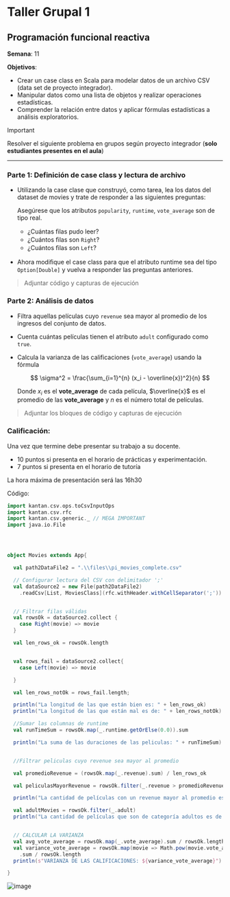 # Taller Grupal  1
## Programación funcional reactiva

**Semana**: 11

**Objetivos**:

- Crear un case class en Scala para modelar datos de un archivo CSV (data set de proyecto integrador).
- Manipular datos como una lista de objetos y realizar operaciones estadísticas.
- Comprender la relación entre datos y aplicar fórmulas estadísticas a análisis exploratorios.

> [!IMPORTANT]
> Resolver el siguiente problema en grupos según proyecto integrador (**solo estudiantes presentes en el aula**)

***



### Parte 1: Definición de case class y lectura de archivo

- Utilizando la case clase que construyó, como tarea, lea los datos del dataset de movies y trate de responder a las siguientes preguntas:

  Asegúrese que los atributos `popularity`, `runtime`, `vote_average` son de tipo real.

  - ¿Cuántas ﬁlas pudo leer?
  - ¿Cuántos ﬁlas son `Right`?
  - ¿Cuántos ﬁlas son `Left`?

- Ahora modiﬁque el case class para que el atributo runtime sea del tipo
`Option[Double]` y vuelva a responder las preguntas anteriores.


> Adjuntar código y capturas de ejecución

### Parte 2: Análisis de datos

- Filtra aquellas películas cuyo `revenue` sea mayor al promedio de los ingresos del conjunto de datos.
- Cuenta cuántas películas tienen el atributo `adult` configurado como `true`.
- Calcula la varianza de las calificaciones (`vote_average`) usando la fórmula

  $$
  \sigma^2 = \frac{\sum_{i=1}^{n} (x_i - \overline{x})^2}{n}
  $$

  Donde $x_i$ es el **vote_average** de cada película, $\overline{x}$ es el promedio de las **vote_average** y $n$ es el número total de películas.

> Adjuntar los bloques de código y capturas de ejecución

### Calificación:

Una vez que termine debe presentar su trabajo a su docente.

- 10 puntos si presenta en el horario de prácticas y experimentación.
- 7 puntos si presenta en el horario de tutoría

La hora máxima de presentación será las 16h30

Código:

```scala
import kantan.csv.ops.toCsvInputOps
import kantan.csv.rfc
import kantan.csv.generic._ // MEGA IMPORTANT
import java.io.File




object Movies extends App{

  val path2DataFile2 = ".\\files\\pi_movies_complete.csv"

  // Configurar lectura del CSV con delimitador ';'
  val dataSource2 = new File(path2DataFile2)
    .readCsv[List, MoviesClass](rfc.withHeader.withCellSeparator(';'))


  // Filtrar filas válidas
  val rowsOk = dataSource2.collect {
    case Right(movie) => movie
  }

  val len_rows_ok = rowsOk.length


  val rows_fail = dataSource2.collect{
    case Left(movie) => movie

  }

  val len_rows_notOk = rows_fail.length;

  println("La longitud de las que están bien es: " + len_rows_ok)
  println("La longitud de las que están mal es de: " + len_rows_notOk)

  //Sumar las columnas de runtime
  val runTimeSum = rowsOk.map(_.runtime.getOrElse(0.0)).sum

  println("La suma de las duraciones de las peliculas: " + runTimeSum)


  //Filtrar peliculas cuyo revenue sea mayor al promedio

  val promedioRevenue = (rowsOk.map(_.revenue).sum) / len_rows_ok

  val peliculasMayorRevenue = rowsOk.filter(_.revenue > promedioRevenue)

  println("La cantidad de películas con un revenue mayor al promedio es de: " + peliculasMayorRevenue.length)

  val adultMovies = rowsOk.filter(_.adult)
  println("La cantidad de películas que son de categoría adultos es de: " + adultMovies.length)


  // CALCULAR LA VARIANZA
  val avg_vote_average = rowsOk.map(_.vote_average).sum / rowsOk.length
  val variance_vote_average = rowsOk.map(movie => Math.pow(movie.vote_average - avg_vote_average, 2))
    .sum / rowsOk.length
  println(s"VARIANZA DE LAS CALIFICACIONES: ${variance_vote_average}")

}
```

![image](https://github.com/user-attachments/assets/bc81aaaf-1482-4486-92e6-0b05657308fe)

